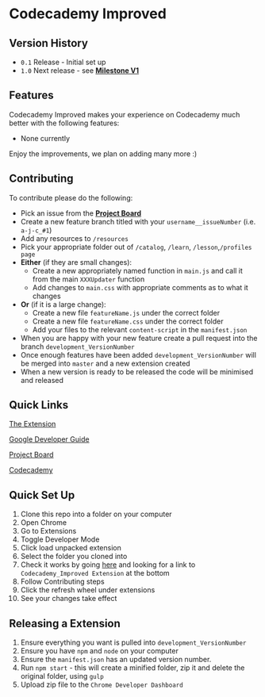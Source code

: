 # Codecademy Improved

## Version History
- `0.1` Release - Initial set up
- `1.0` Next release - see [**Milestone V1**](https://github.com/A-J-C/Codecademy_Improved/milestones)

## Features

Codecademy Improved makes your experience on Codecademy much better with the following features: 

- None currently

Enjoy the improvements, we plan on adding many more :)

## Contributing

To contribute please do the following:

- Pick an issue from the [**Project Board**](https://github.com/A-J-C/Codecademy_Improved/projects/1)
- Create a new feature branch titled with your `username__issueNumber` (i.e. `a-j-c_#1`)
- Add any resources to `/resources`
- Pick your appropriate folder out of `/catalog`, `/learn`, `/lesson`,`/profiles page`
- **Either** (if they are small changes):
    - Create a new appropriately named function in `main.js` and call it from the main `XXXUpdater` function
    - Add changes to `main.css` with appropriate comments as to what it changes 
- **Or** (if it is a large change):
    - Create a new file `featureName.js` under the correct folder
    - Create a new file `featureName.css` under the correct folder
    - Add your files to the relevant `content-script` in the `manifest.json`
 - When you are happy with your new feature create a pull request into the branch `development_VersionNumber`
 - Once enough features have been added `development_VersionNumber` will be merged into `master` and a new extension created
 - When a new version is ready to be released the code will be minimised and released
 
 ## Quick Links
 
 [The Extension](https://chrome.google.com/webstore/detail/codecademy-improved/dbkmccgeodbcnhdeahjhjiobnfgffdmd)
 
 [Google Developer Guide](https://developer.chrome.com/extensions/getstarted)
 
 [Project Board](https://github.com/A-J-C/Codecademy_Improved/projects/1)
 
 [Codecademy](https://www.codecademy.com/learn)
 
 ## Quick Set Up
 
 1) Clone this repo into a folder on your computer
 2) Open Chrome 
 3) Go to Extensions
 4) Toggle Developer Mode
 5) Click load unpacked extension
 6) Select the folder you cloned into
 7) Check it works by going [here](https://www.codecademy.com/learn) and looking for a link to `Codecademy_Improved Extension` at the bottom
 8) Follow Contributing steps
 9) Click the refresh wheel under extensions
 10) See your changes take effect

## Releasing a Extension

1) Ensure everything you want is pulled into `development_VersionNumber`
2) Ensure you have `npm` and `node` on your computer
3) Ensure the `manifest.json` has an updated version number.
4) Run `npm start` - this will create a minified folder, zip it and delete the original folder, using `gulp`
5) Upload zip file to the `Chrome Developer Dashboard`